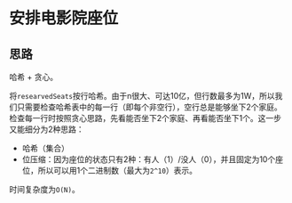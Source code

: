 # 安排电影院座位

## 思路

哈希 + 贪心。

将`researvedSeats`按行哈希。由于n很大、可达10亿，但行数最多为1W，所以我们只需要检查哈希表中的每一行（即每个非空行），空行总是能够坐下2个家庭。检查每一行时按照贪心思路，先看能否坐下2个家庭、再看能否坐下1个。这一步又能细分为2种思路：

- 哈希（集合）
- 位压缩：因为座位的状态只有2种：有人（1）/没人（0），并且固定为10个座位，所以可以用1个二进制数（最大为`2^10`）表示。

时间复杂度为`O(N)`。